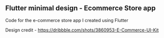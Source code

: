 ## Flutter minimal design - Ecommerce Store app

Code for the e-commerce store app I created using Flutter

Design credit - https://dribbble.com/shots/3860953-E-Commerce-UI-Kit



